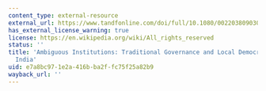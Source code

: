 ```yaml
---
content_type: external-resource
external_url: https://www.tandfonline.com/doi/full/10.1080/00220380903002921
has_external_license_warning: true
license: https://en.wikipedia.org/wiki/All_rights_reserved
status: ''
title: 'Ambiguous Institutions: Traditional Governance and Local Democracy in Rural
  India'
uid: e7a8bc97-1e2a-416b-ba2f-fc75f25a82b9
wayback_url: ''
---
```

